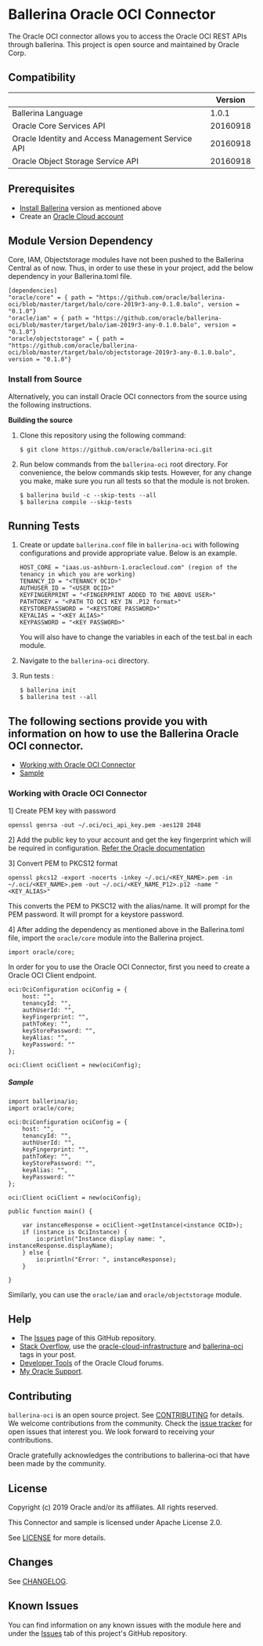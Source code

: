 # Ballerina Oracle OCI Connector

The Oracle OCI connector allows you to access the Oracle OCI REST APIs through ballerina. This project is open source and maintained by Oracle Corp.


## Compatibility

<table>
<thead>
	<tr>
		<th></th>
		<th>Version</th>
	</tr>
</thead>
<tbody>
	<tr>
		<td>Ballerina Language</td>
		<td>1.0.1 </td>
	</tr>
	<tr>
		<td>Oracle Core Services API</td>
		<td>20160918</td>
	</tr>
    <tr>
		<td>Oracle Identity and Access Management Service API</td>
		<td>20160918</td>
	</tr>
    <tr>
		<td>Oracle Object Storage Service API</td>
		<td>20160918</td>
	</tr>
</tbody>
</table>


## Prerequisites

- [Install Ballerina](https://ballerina.io/downloads/archived/) version as mentioned above
- Create an [Oracle Cloud account](https://myservices.us.oraclecloud.com/mycloud/signup?sourceType=_ref_coc-asset-opcSignIn&language=en)


## Module Version Dependency

Core, IAM, Objectstorage modules have not been pushed to the Ballerina Central as of now. Thus, in order to use these in your project, add the below dependency in your Ballerina.toml file.

```
[dependencies]
"oracle/core" = { path = "https://github.com/oracle/ballerina-oci/blob/master/target/balo/core-2019r3-any-0.1.0.balo", version = "0.1.0"}
"oracle/iam" = { path = "https://github.com/oracle/ballerina-oci/blob/master/target/balo/iam-2019r3-any-0.1.0.balo", version = "0.1.0"}
"oracle/objectstorage" = { path = "https://github.com/oracle/ballerina-oci/blob/master/target/balo/objectstorage-2019r3-any-0.1.0.balo", version = "0.1.0"}
```


### Install from Source
Alternatively, you can install Oracle OCI connectors from the source using the following instructions.

**Building the source**
1. Clone this repository using the following command:

    ```shell
    $ git clone https://github.com/oracle/ballerina-oci.git
    ```

2. Run below commands from the `ballerina-oci` root directory. For convenience, the below commands skip tests. However, for any change you make, make sure you run all tests so that the module is not broken.

    ```shell
    $ ballerina build -c --skip-tests --all
    $ ballerina compile --skip-tests
    ```


## Running Tests

1. Create or update `ballerina.conf` file in `ballerina-oci` with following configurations and provide appropriate value. Below is an example.

    ```
    HOST_CORE = "iaas.us-ashburn-1.oraclecloud.com" (region of the tenancy in which you are working)
    TENANCY_ID = "<TENANCY OCID>"
    AUTHUSER_ID = "<USER OCID>"
    KEYFINGERPRINT = "<FINGERPRINT ADDED TO THE ABOVE USER>"
    PATHTOKEY = "<PATH TO OCI KEY IN .P12 format>"
    KEYSTOREPASSWORD = "<KEYSTORE PASSWORD>"
    KEYALIAS = "<KEY ALIAS>"
    KEYPASSWORD = "<KEY PASSWORD>"
    ```

    You will also have to change the variables in each of the test.bal in each module.

2. Navigate to the `ballerina-oci` directory.

3. Run tests :

    ```ballerina
    $ ballerina init
    $ ballerina test --all
    ```

## The following sections provide you with information on how to use the Ballerina Oracle OCI connector.

- [Working with Oracle OCI Connector](#Working-with-Oracle-OCI-Connector)
- [Sample](#sample)

### Working with Oracle OCI Connector

1] Create PEM key with password

```openssl genrsa -out ~/.oci/oci_api_key.pem -aes128 2048```


2] Add the public key to your account and get the key fingerprint which will be required in configuration. [Refer the Oracle documentation](https://docs.cloud.oracle.com/iaas/Content/API/Concepts/apisigningkey.htm#three)


3] Convert PEM to PKCS12 format

```openssl pkcs12 -export -nocerts -inkey ~/.oci/<KEY_NAME>.pem -in ~/.oci/<KEY_NAME>.pem -out ~/.oci/<KEY_NAME_P12>.p12 -name "<KEY_ALIAS>"```

This converts the PEM to PKSC12 with the alias/name. It will prompt for the PEM password. It will prompt for a keystore password.


4] After adding the dependency as mentioned above in the Ballerina.toml file, import the `oracle/core` module into the Ballerina project.

```ballerina
import oracle/core;
```

In order for you to use the Oracle OCI Connector, first you need to create a Oracle OCI Client endpoint.

```ballerina
oci:OciConfiguration ociConfig = {
    host: "",
    tenancyId: "",
    authUserId: "",
    keyFingerprint: "",
    pathToKey: "",
    keyStorePassword: "",
    keyAlias: "",
    keyPassword: ""
};
   
oci:Client ociClient = new(ociConfig);
```

##### Sample

```ballerina
import ballerina/io;
import oracle/core;

oci:OciConfiguration ociConfig = {
    host: "",
    tenancyId: "",
    authUserId: "",
    keyFingerprint: "",
    pathToKey: "",
    keyStorePassword: "",
    keyAlias: "",
    keyPassword: ""
};
   
oci:Client ociClient = new(ociConfig);

public function main() {

    var instanceResponse = ociClient->getInstance(<instance OCID>);
    if (instance is OciInstance) {
        io:println("Instance display name: ", instanceResponse.displayName);
    } else {
        io:println("Error: ", instanceResponse);
    }
    
}
```

Similarly, you can use the `oracle/iam` and `oracle/objectstorage` module.


## Help
* The [Issues](https://github.com/oracle/ballerina-oci/issues) page of this GitHub repository.
* [Stack Overflow](https://stackoverflow.com/), use the [oracle-cloud-infrastructure](https://stackoverflow.com/questions/tagged/oracle-cloud-infrastructure) and [ballerina-oci](https://stackoverflow.com/questions/tagged/ballerina-oci) tags in your post.
* [Developer Tools](https://community.oracle.com/community/cloud_computing/bare-metal/content?filterID=contentstatus%5Bpublished%5D~category%5Bdeveloper-tools%5D&filterID=contentstatus%5Bpublished%5D~objecttype~objecttype%5Bthread%5D) of the Oracle Cloud forums.
* [My Oracle Support](https://support.oracle.com).


## Contributing
`ballerina-oci` is an open source project. See [CONTRIBUTING](/CONTRIBUTING.md) for details. We welcome contributions from the community. Check the [issue tracker](https://github.com/oracle/ballerina-oci/issues) for open issues that interest you. We look forward to receiving your contributions.

Oracle gratefully acknowledges the contributions to ballerina-oci that have been made by the community.


## License
Copyright (c) 2019 Oracle and/or its affiliates. All rights reserved.

This Connector and sample is licensed under Apache License 2.0.

See [LICENSE](/LICENSE) for more details.


## Changes
See [CHANGELOG](/CHANGELOG.md).


## Known Issues
You can find information on any known issues with the module here and under the [Issues](https://github.com/oracle/ballerina-oci/issues) tab of this project's GitHub repository.
